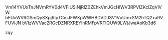 Vm14YVUxTnJNVmRYV0d4VFlUSlNjRlZ0ZEhkVmJGcHlWV3RPVlZKclZqVlVW
bFUxWVRGSmQySXpjRlpTCmJFWXpWWHBDVDJSV1VuUmxSM2hTQ2xaRVFUVlJN
bVIzWVVac2RGcDZNRXREYlhRMFpVRTlQUW9LWjJwaAoKb3d6

zqy